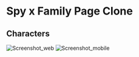 # Spy x Family Page Clone

## Characters
![Screenshot_web](https://user-images.githubusercontent.com/51789882/177883057-e2cf0105-dac5-40c5-bf45-2609d38b01fd.png)
![Screenshot_mobile](https://user-images.githubusercontent.com/51789882/177883055-d6e80fe3-7c39-47f8-b3c6-86affe0efcfa.png)


